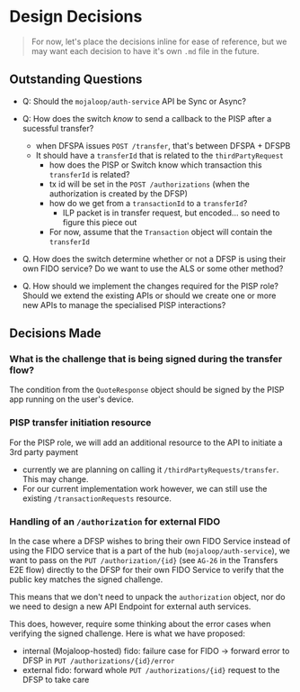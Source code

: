 # Design Decisions

> For now, let's place the decisions inline for ease of reference, but we may want each decision to have it's own `.md` file in the future.

## Outstanding Questions
- Q: Should the `mojaloop/auth-service` API be Sync or Async?

- Q: How does the switch _know_ to send a callback to the PISP after a sucessful transfer?
  - when DFSPA issues `POST /transfer`, that's between DFSPA  + DFSPB
  - It should have a `transferId` that is related to the `thirdPartyRequest`
    - how does the PISP or Switch know which transaction this `transferId` is related?
    - tx id will be set in the `POST /authorizations` (when the authorization is created by the DFSP)
    - how do we get from a `transactionId` to a `transferId`?
      - ILP packet is in transfer request, but encoded... so need to figure this piece out
    - For now, assume that the `Transaction` object will contain the `transferId`

- Q. How does the switch determine whether or not a DFSP is using their own FIDO service? Do we want to use the ALS or some other method?

- Q. How should we implement the changes required for the PISP role? Should we extend the existing APIs or should we create one or more new APIs to manage the specialised PISP interactions?



## Decisions Made

### What is the challenge that is being signed during the transfer flow?

The condition from the `QuoteResponse` object should be signed by the PISP app running on the user's device.

### PISP transfer initiation resource

For the PISP role, we will add an additional resource to the API to initiate a 3rd party payment
- currently we are planning on calling it `/thirdPartyRequests/transfer`. This may change.
- For our current implementation work however, we can still use the existing `/transactionRequests` resource.


### Handling of an `/authorization` for external FIDO

In the case where a DFSP wishes to bring their own FIDO Service instead of using the FIDO service that is a part of the hub (`mojaloop/auth-service`), we want to pass on the `PUT /authorization/{id}` (see `AG-26` in the Transfers E2E flow) directly to the DFSP for their own FIDO Service to verify that the public key matches the signed challenge.

This means that we don't need to unpack the `authorization` object, nor do we need to design a new API Endpoint for external auth services.

This does, however, require some thinking about the error cases when verifying the signed challenge. Here is what we have proposed:
- internal (Mojaloop-hosted) fido: failure case for FIDO -> forward error to DFSP in `PUT /authorizations/{id}/error`
- external fido: forward whole `PUT /authorizations/{id}` request to the DFSP to take care

